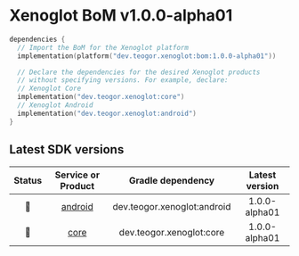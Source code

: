 [//]: # (This file was automatically generated - do not edit)

# Xenoglot BoM v1.0.0-alpha01

```kt
dependencies {
  // Import the BoM for the Xenoglot platform
  implementation(platform("dev.teogor.xenoglot:bom:1.0.0-alpha01"))

  // Declare the dependencies for the desired Xenoglot products
  // without specifying versions. For example, declare:
  // Xenoglot Core
  implementation("dev.teogor.xenoglot:core")
  // Xenoglot Android
  implementation("dev.teogor.xenoglot:android")
}
```

## Latest SDK versions

| Status |         Service or Product         |      Gradle dependency      | Latest version |
|:------:|:----------------------------------:|:---------------------------:|:--------------:|
|   🧪   | [android](../../reference/android) | dev.teogor.xenoglot:android | 1.0.0-alpha01  |
|   🧪   |    [core](../../reference/core)    |  dev.teogor.xenoglot:core   | 1.0.0-alpha01  |

